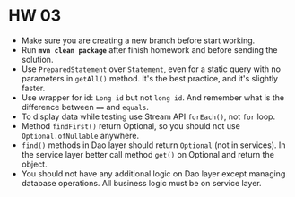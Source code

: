 # HW 03

* Make sure you are creating a new branch before start working. 
* Run __`mvn clean package`__ after finish homework and before sending the solution.
* Use `PreparedStatement` over `Statement`, even for a static query with no parameters in `getAll()` method. It's the best practice, and it's slightly faster.
* Use wrapper for id: `Long id` but not `long id`. And remember what is the difference between `==` and `equals`.
* To display data while testing use Stream API `forEach()`, not `for` loop.
* Method `findFirst()` return Optional, so you should not use `Optional.ofNullable` anywhere.
* `find()` methods in Dao layer should return `Optional` (not in services). In the service layer better call method `get()` on Optional and return the object.
* You should not have any additional logic on Dao layer except managing database operations. All business logic must be on service layer.
